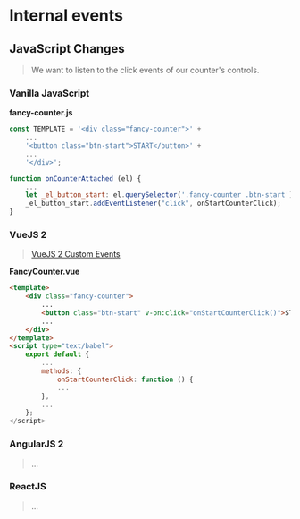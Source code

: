 Internal events
===============

JavaScript Changes
------------------

> We want to listen to the click events of our counter's controls. 

### Vanilla JavaScript

**fancy-counter.js**

```javascript
const TEMPLATE = '<div class="fancy-counter">' +
    ...
    '<button class="btn-start">START</button>' +
    ...
    '</div>';

function onCounterAttached (el) {    
    ...
    let _el_button_start: el.querySelector('.fancy-counter .btn-start');
    _el_button_start.addEventListener("click", onStartCounterClick);
}
```

### VueJS 2

> [VueJS 2 Custom Events](https://vuejs.org/v2/guide/components.html#Custom-Events)

**FancyCounter.vue**

```html
<template>
    <div class="fancy-counter">
        ...
        <button class="btn-start" v-on:click="onStartCounterClick()">START</button>
        ...
    </div>
</template>
<script type="text/babel">
    export default {
        ...
        methods: {
            onStartCounterClick: function () {
            ...
        },
        ...
    };
</script>
```

### AngularJS 2

> ...

### ReactJS

> ...
